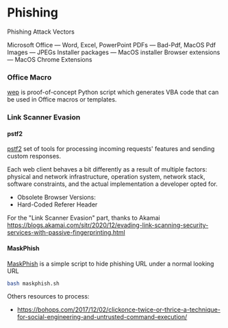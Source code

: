 # Phishing


Phishing Attack Vectors

Microsoft Office — Word, Excel, PowerPoint
PDFs — Bad-Pdf, MacOS Pdf
Images — JPEGs
Installer packages — MacOS installer
Browser extensions — MacOS Chrome Extensions

### Office Macro

[wep](https://github.com/ghost123gg/wep) is proof-of-concept Python script which generates VBA code that can be used in Office macros or templates.


### Link Scanner Evasion

#### pstf2

[pstf2](https://github.com/G4lB1t/pstf2) set of tools for processing incoming requests' features and sending custom responses.

Each web client behaves a bit differently as a result of multiple factors: physical and network infrastructure, operation system, network stack, software constraints, and the actual implementation a developer opted for.

- Obsolete Browser Versions:
- Hard-Coded Referer Header

For the "Link Scanner Evasion" part, thanks to Akamai <https://blogs.akamai.com/sitr/2020/12/evading-link-scanning-security-services-with-passive-fingerprinting.html>

#### MaskPhish

[MaskPhish](https://github.com/jaykali/maskphish) is a simple script to hide phishing URL under a normal looking URL

```bash
bash maskphish.sh
```


Others resources to process:

- https://bohops.com/2017/12/02/clickonce-twice-or-thrice-a-technique-for-social-engineering-and-untrusted-command-execution/